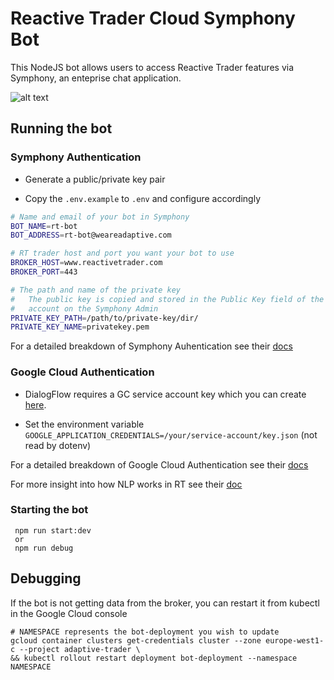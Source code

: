 # Reactive Trader Cloud Symphony Bot

This NodeJS bot allows users to access Reactive Trader features via Symphony, an enteprise chat application.

![alt text]( /img/chat.png "Logo Title Text 1")

## Running the bot

### Symphony Authentication

* Generate a public/private key pair

* Copy the `.env.example` to `.env` and configure accordingly
```bash
# Name and email of your bot in Symphony
BOT_NAME=rt-bot 
BOT_ADDRESS=rt-bot@weareadaptive.com

# RT trader host and port you want your bot to use 
BROKER_HOST=www.reactivetrader.com
BROKER_PORT=443

# The path and name of the private key
#   The public key is copied and stored in the Public Key field of the bot
#   account on the Symphony Admin
PRIVATE_KEY_PATH=/path/to/private-key/dir/
PRIVATE_KEY_NAME=privatekey.pem

```

For a detailed breakdown of Symphony Auhentication see their [docs](https://developers.symphony.com/symphony-developer/docs/rsa-bot-authentication-workflow)

### Google Cloud Authentication

* DialogFlow requires a GC service account key which you can create [here](https://console.cloud.google.com/apis/credentials/serviceaccountkey).

* Set the environment variable `GOOGLE_APPLICATION_CREDENTIALS=/your/service-account/key.json` (not read by dotenv)

For a detailed breakdown of Google Cloud Authentication see their [docs](https://cloud.google.com/docs/authentication/getting-started)

For more insight into how NLP works in RT see their [doc](https://github.com/AdaptiveConsulting/ReactiveTraderCloud/blob/master/src/server/cloud/nlp/README.md)

### Starting the bot

```
 npm run start:dev
 or
 npm run debug
```

## Debugging

If the bot is not getting data from the broker, you can restart it from kubectl in the Google Cloud console
```
# NAMESPACE represents the bot-deployment you wish to update
gcloud container clusters get-credentials cluster --zone europe-west1-c --project adaptive-trader \
&& kubectl rollout restart deployment bot-deployment --namespace NAMESPACE
```

